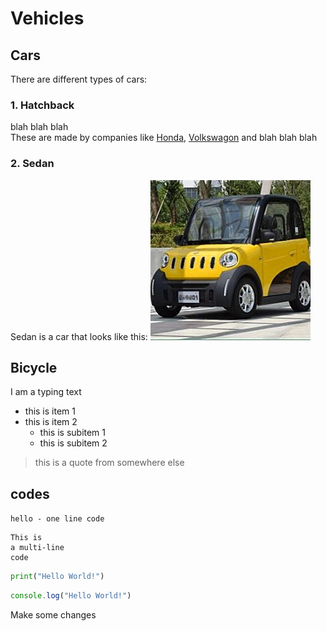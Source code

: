 # Vehicles

## Cars

There are different types of cars:

### 1. Hatchback
blah blah blah  
These are made by companies like [Honda](https://www.honda.com.au), [Volkswagon](https://volkswagon.com.au) and blah blah blah


### 2. Sedan
Sedan is a car that looks like this:
![A car](./images/car.jpg)

## Bicycle
I am a typing text

- this is item 1
- this is item 2
  - this is subitem 1
  - this is subitem 2

> this is a quote from somewhere else

## codes

`hello - one line code`

```
This is
a multi-line
code
```

```py
print("Hello World!")
```

```js
console.log("Hello World!")
```

Make some changes